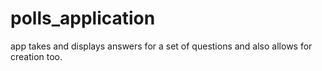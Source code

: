 # polls_application
app takes and displays answers for a set of questions and also allows for creation too.
